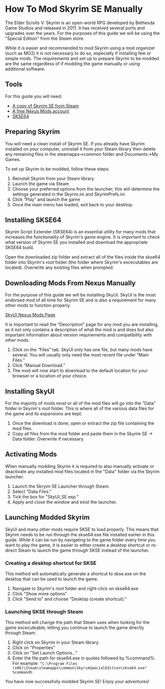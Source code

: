 # How To Mod Skyrim SE Manually

The Elder Scrolls V: Skyrim is an open-world RPG developed by Bethesda Game Studios and released in 2011. It has received several ports and upgrades over the years. For the purposes of this guide we will be using the "Special Edition" from the Steam store.

While it is easier and recommended to mod Skyrim using a mod organizer (such as MO2) it is not necessary to do so, especially if installing few or simple mods. The requirements and set up to prepare Skyrim to be modded are the same regardless of if modding the game manually or using additional software.

## Tools  
For this guide you will need:

* [A copy of Skyrim SE from Steam](https://store.steampowered.com/app/489830/The_Elder_Scrolls_V_Skyrim_Special_Edition/)
* [A free Nexus Mods account](https://www.nexusmods.com/)
* [SKSE64](https://skse.silverlock.org/)

## Preparing Skyrim  
You will need a clean install of Skyrim SE. If you already have Skyrim installed on your computer, uninstall it from your Steam library then delete any remaining files in the steamapps->common folder and Documents->My Games.

To set up Skyrim to be modded, follow these steps:
1. Reinstall Skyrim from your Steam library
2. Launch the game via Steam
3. Choose your preferred options from the launcher; this will determine the settings generated in the Skyrim.ini and SkyrimPrefs.ini
4. Click “Play” and launch the game
5. Once the main menu has loaded, exit back to your desktop.

## Installing SKSE64
Skyrim Script Extender (SKSE64) is an essential utility for many mods that increases the functionality of Skyrim's game engine. It is important to check what version of Skyrim SE you installed and download the appropriate SKSE64 build.

Open the downloaded zip folder and extract all of the files inside the skse64 folder into Skyrim's root folder (the folder where Skyrim's excecutables are located). Overwrite any existing files when prompted.

## Downloading Mods From Nexus Manually 
For the purpose of this guide we will be installing SkyUI. SkyUI is the most endorsed mod of all time for Skyrim SE and is also a requirement for many other mods to function properly.

[SkyUI Nexus Mods Page](https://www.nexusmods.com/skyrimspecialedition/mods/12604)

It is important to read the “Description” page for any mod you are installing, as it not only contains a description of what the mod is and does but also important information about version requirements and compatibility with other mods.

1. Click on the “Files” tab. SkyUI only has one file, but many mods have several. You will usually only need the most recent file under “Main Files.”
2. Click “Manual Download.”
3. The mod will now start to download to the default location for your browser or a location of your choice.

## Installing SkyUI 
For the majority of mods most or all of the mod files will go into the "Data" folder in Skyrim's root folder. This is where all of the various data files for the game and its expansions are kept.
1. Once the download is done, open or extract the zip file containing the mod files.
2. Copy all files from the mod folder and paste them in the Skyrim SE -> Data folder. Overwrite if necessary.

## Activating Mods
When manually modding Skyrim it is required to also manually activate or deactivate any installed mod files located in the "Data" folder via the Skyrim launcher.
1. Launch the Skryim SE Launcher through Steam.
2. Select "Data Files."
3. Tick the box for "SkyUI_SE.esp."
4. Apply and close the window and exist the launcher.

## Launching Modded Skyrim
SkyUI and many other mods require SKSE to load properly. This means that Skyrim needs to be run through the skse64.exe file installed earlier in this guide. While it can be run by navigating to the game folder every time you want to play the game, it is easier to either create a desktop shortcut or re-direct Steam to launch the game through SKSE instead of the launcher.

### Creating a desktop shortcut for SKSE
This method will automatically generate a shortcut to skse.exe on the desktop that can be used to launch the game.
1. Navigate to Skyrim's root folder and right-click on skse64.exe
2. Click "Show more options"
3. Click "Send to" and choose "Desktop (create shortcut)."

### Launching SKSE through Steam
This method will change the path that Steam uses when looking for the game excecuteable, letting you continue to launch the game directly through Steam.
1. Right click on Skyrim in your Steam library.
2. Click on "Properties"
3. Click on "Set Launch Options..."
4. Enter the file path for skse64.exe in quotes followed by %command%.
For example: `"C:\Program Files (x86)\Steam\steamapps\common\SkyrimSpecialEdition\skse64.exe" %command%`

You have now successfully modded Skyrim SE! Enjoy your adventures!
